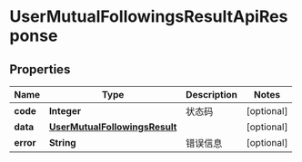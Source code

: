 

# UserMutualFollowingsResultApiResponse


## Properties

| Name | Type | Description | Notes |
|------------ | ------------- | ------------- | -------------|
|**code** | **Integer** | 状态码 |  [optional] |
|**data** | [**UserMutualFollowingsResult**](UserMutualFollowingsResult.md) |  |  [optional] |
|**error** | **String** | 错误信息 |  [optional] |



